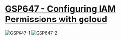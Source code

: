 # [GSP647 - Configuring IAM Permissions with gcloud](https://www.cloudskillsboost.google/games/5059/labs/33055)

![GSP647-1](GSP647-1.png)
![GSP647-2](GSP647-2.png)
